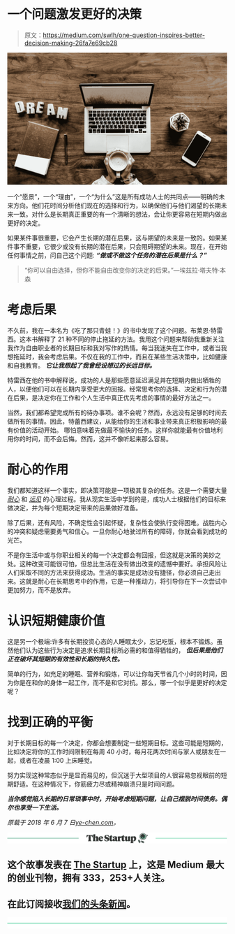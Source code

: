 # 一个问题激发更好的决策

> 原文：<https://medium.com/swlh/one-question-inspires-better-decision-making-26fa7e69cb28>

![](img/226a23282b3b487c3ad162e9c2e17acf.png)

一个“愿景”，一个“理由”，一个“为什么”这是所有成功人士的共同点——明确的未来方向。他们花时间分析他们现在的选择和行为，以确保他们与他们渴望的长期未来一致。对什么是长期真正重要的有一个清晰的想法，会让你更容易在短期内做出更好的决定。

如果某件事很重要，它会产生长期的潜在后果，这与期望的未来是一致的。如果某件事不重要，它很少或没有长期的潜在后果，只会阻碍期望的未来。现在，在开始任何事情之前，问自己这个问题: ***“做或不做这个任务的潜在后果是什么？”***

> “你可以自由选择，但你不能自由改变你的决定的后果。”—埃兹拉·塔夫特·本森

# 考虑后果

不久前，我在一本名为《吃了那只青蛙！》的书中发现了这个问题。布莱恩·特雷西。这本书解释了 21 种不同的停止拖延的方法。我用这个问题来帮助我重新关注我作为自由职业者的长期目标和我对写作的热情。每当我迷失在工作中，或者当我想拖延时，我会考虑后果。不仅在我的工作中，而且在某些生活决策中，比如健康和自我教育。 ***它让我想起了我曾经设想过的长远目标。***

特雷西在他的书中解释说，成功的人是那些愿意延迟满足并在短期内做出牺牲的人，以便他们可以在长期内享受更大的回报。经常思考你的选择、决定和行为的潜在后果，是决定你在工作和个人生活中真正优先考虑的事情的最好方法之一。

当然，我们都希望完成所有的待办事项。谁不会呢？然而，永远没有足够的时间去做所有的事情。因此，特蕾西建议，从能给你的生活和事业带来真正积极影响的最有价值的活动开始。 哪怕意味着先做最不愉快的任务。这样你就能最有价值地利用你的时间，而不会后悔。然而，这并不像听起来那么容易。

# 耐心的作用

我们都知道这样一个事实，即决策可能是一项极其复杂的任务。这是一个需要大量 [*耐心*](https://ye-chen.com/patience-a-form-of-action-i-tend-to-forget/) 和 [*远见*](https://ye-chen.com/motivation-only-gets-you-started-it-wont-keep-you-going/) 的心理过程。我从现实生活中学到的是，成功人士根据他们的目标来做决定，并为每个短期决定带来的后果做好准备。

除了后果，还有风险，不确定性会引起怀疑，复杂性会使执行变得困难。战胜内心的冲突和疑虑需要勇气和信心。一旦你耐心地驶过所有的障碍，你就会看到成功的光芒。

不是你生活中或与你职业相关的每一个决定都会有回报，但这就是决策的美妙之处。这种改变可能很可怕，但总比生活在没有做出改变的遗憾中要好。承担风险让人们采取不同的方法来获得成功。生活的事实是成功没有捷径，你必须自己走出来。这就是耐心在长期思考中的作用，它是一种推动力，将引导你在下一次尝试中更加努力，而不是放弃。

# 认识短期健康价值

这是另一个极端:许多有长期投资心态的人睡眠太少，忘记吃饭，根本不锻炼。虽然他们认为这些行为决定是追求长期目标所必需的和值得牺牲的， ***但后果是他们正在破坏其短期的有效性和长期的持久性。***

简单的行为，如充足的睡眠、营养和锻炼，可以让你每天节省几个小时的时间，因为你是在和你的身体一起工作，而不是和它对抗。那么，哪一个似乎是更好的决定呢？

# 找到正确的平衡

对于长期目标的每一个决定，你都会想要制定一些短期目标。这些可能是短期的，比如决定将你的工作时间限制在每周 40 小时，每月花两次时间与家人或朋友在一起，或者在凌晨 1:00 上床睡觉。

努力实现这种常态似乎是显而易见的，但沉迷于大型项目的人很容易忽视眼前的短期舒适。在这种情况下，你筋疲力尽或精神崩溃只是时间问题。

***当你感觉陷入长期的日常琐事中时，开始考虑短期问题，让自己摆脱时间债务。偶尔也享受一下生活。***

*原载于 2018 年 6 月 7 日*[*ye-chen.com*](https://ye-chen.com/one-question-inspires-better-decision-making/)*。*

[![](img/308a8d84fb9b2fab43d66c117fcc4bb4.png)](https://medium.com/swlh)

## 这个故事发表在 [The Startup](https://medium.com/swlh) 上，这是 Medium 最大的创业刊物，拥有 333，253+人关注。

## 在此订阅接收[我们的头条新闻](http://growthsupply.com/the-startup-newsletter/)。

[![](img/b0164736ea17a63403e660de5dedf91a.png)](https://medium.com/swlh)